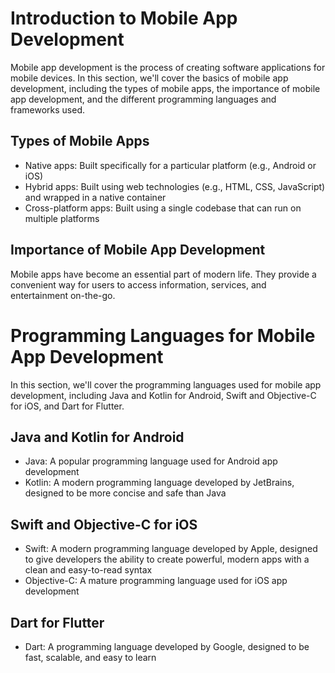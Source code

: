 # Introduction to Mobile App Development

Mobile app development is the process of creating software applications for mobile devices. In this section, we'll cover the basics of mobile app development, including the types of mobile apps, the importance of mobile app development, and the different programming languages and frameworks used.

## Types of Mobile Apps
* Native apps: Built specifically for a particular platform (e.g., Android or iOS)
* Hybrid apps: Built using web technologies (e.g., HTML, CSS, JavaScript) and wrapped in a native container
* Cross-platform apps: Built using a single codebase that can run on multiple platforms

## Importance of Mobile App Development
Mobile apps have become an essential part of modern life. They provide a convenient way for users to access information, services, and entertainment on-the-go.


# Programming Languages for Mobile App Development

In this section, we'll cover the programming languages used for mobile app development, including Java and Kotlin for Android, Swift and Objective-C for iOS, and Dart for Flutter.

## Java and Kotlin for Android
* Java: A popular programming language used for Android app development
* Kotlin: A modern programming language developed by JetBrains, designed to be more concise and safe than Java

## Swift and Objective-C for iOS
* Swift: A modern programming language developed by Apple, designed to give developers the ability to create powerful, modern apps with a clean and easy-to-read syntax
* Objective-C: A mature programming language used for iOS app development

## Dart for Flutter
* Dart: A programming language developed by Google, designed to be fast, scalable, and easy to learn

